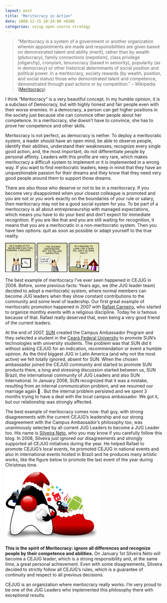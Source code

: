 ```yaml
---
layout: post
title: "Meritocracy in Action"
date: 2008-12-15 20:24:00 +0200
categories: cejug open source strategy
---
```


> “Meritocracy is a system of a government or another organization wherein appointments are made and responsibilities are given based on demonstrated talent and ability (merit), rather than by wealth (plutocracy), family connections (nepotism), class privilege (oligarchy), cronyism, tenurocracy (based in seniority), popularity (as in democracy) or other historical determinants of social position and political power. In a meritocracy, society rewards (by wealth, position, and social status) those who demonstrated talent and competence, demonstrated through past actions or by competition.” – Wikipedia (<a href="http://en.wikipedia.org/wiki/Meritocracy">Meritocracy</a>)


 I think “Meritocracy” is a very beautiful concept. In my humble opinion, it is a subclass of Democracy, but with highly honest and fair people even with their worse enemies. In a democracy, a person can get higher positions in the society just because she can convince other people about her competence. In a meritocracy, she doesn’t have to convince, she has to prove her competence and other skills.

Meritocracy is not perfect, as democracy is nether. To deploy a meritocratic system, a leader should have an open mind, be able to observe people, identify their abilities, understand their weaknesses, recognize every single good action, and, the most important, do not differentiate people by personal affinity. Leaders with this profile are very rare, which makes meritocracy a difficult system to implement or it is implemented in a wrong way. If you want to find meritocratic leaders, keep in mind that they have an unquestionable passion for their dreams and they know that they need very good people around them to support those dreams.

There are also those who deserve or not to be in a meritocracy. If you become very disappointed when your closest colleague is promoted and you are not or you work exactly on the boundaries of your rule or salary, then meritocracy may not be a good social system for you. To be part of a meritocracy is all about entrepreneurship with managed expectations, which means you have to do your best and don’t expect for immediate recognition. If you are like that and you are still waiting for recognition, it means that you are a meritocratic in a non-meritocratic system. Then you have two options: quit as soon as possible or adapt yourself to the true reality.

![32782.strip_-300x93.gif](/images/posts/32782.strip_-300x93.gif)

The best example of meritocracy I’ve ever seen happened in CEJUG in 2008. Before, some previous facts: Years ago, we (the JUG leader team) decided to adopt a meritocratic system, where normal members can become JUG leaders when they show constant contributions to the community and some level of leadership. Our first great example of meritocratic promotion happened in 2007 with <a href="http://www.rafaelcarneiro.org/blog">Rafael Carneiro</a>, who started to organize monthly events with a religious discipline. Today he is famous because of that. Rafael really deserved that, even being a very good friend of the current leaders.

At the end of 2007, <a href="http://www.sun.com/">SUN</a> created the Campus Ambassador Program and they selected a student in the <a href="http://www.ufc.br/">Ceará Federal University</a> to promote SUN’s technologies with university students. The problem was that SUN did it without asking CEJUG for an indication, recommendation or event a humble opinion. As the third biggest JUG in Latin America (and why not the most active) we felt totally ignored, absent for SUN. When the chosen ambassador joined the CEJUG community and started to promote SUN products there, a long and stressing discussion started between us, SUN Brazil, the international community of JUG Leaders and also SUN International. In January 2008, SUN recognized that it was a mistake, resulting from an internal communication problem, and we resumed our marriage again 🙂 . But the internal problem persisted and we spent 3 months trying to have a deal with the local campus ambassador. We got it, but our relationship was strongly affected.

The best example of meritocracy comes now: that guy, with strong disagreements with the current CEJUG’s leadership and our strong disagreement with the Campus Ambassador’s philosophy too, was unanimously selected by all current JUG Leaders to become a JUG Leader too. His name is <a href="http://silveiraneto.net/">Silveira Neto</a>, who you may know if you carefully follow this blog. In 2008, Silveira just ignored our disagreements and strongly supported all CEJUG initiatives during the year. He helped Rafael to promote CEJUG’s local events, he promoted CEJUG in national events and also in international events hosted in Brazil and he produces many artistic works, like the figure below to promote the last event of the year during Christmas time.

![duke_natal-300x217.png](/images/posts/duke_natal-300x217.png)

<span style="font-weight: bold;">This is the spirit of Meritocracy: ignore all differences and recognize people by their competence and abilities.</span> On January 1st Silveira Neto will become a CEJUG leader, which is a strong responsibility and, at the same time, a great personal achievement. Even with some disagreements, Silveira decided to strictly follow all CEJUG’s rules, which is a guarantee of continuity and respect to all previous decisions.

CEJUG is an organization where meritocracy really works. I’m very proud to be one of the JUG Leaders who implemented this philosophy there with exceptional results.
